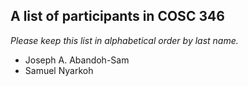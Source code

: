A list of participants in COSC 346
---------------------------------

*Please keep this list in alphabetical order by last name.*

* Joseph A. Abandoh-Sam
* Samuel Nyarkoh
